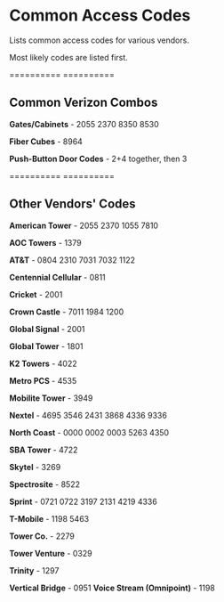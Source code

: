 # Common Access Codes

Lists common access codes for various vendors. 

Most likely codes are listed first.

========== ==========

## Common Verizon Combos

**Gates/Cabinets** - 2055 2370 8350 8530

**Fiber Cubes** - 8964

**Push-Button Door Codes** - 2+4 together, then 3

========== ==========

## Other Vendors' Codes

**American Tower** - 2055 2370 1055 7810

**AOC Towers** - 1379

**AT&T** - 0804 2310 7031 7032 1122

**Centennial Cellular** - 0811

**Cricket** - 2001

**Crown Castle** - 7011 1984 1200

**Global Signal** - 2001

**Global Tower** - 1801

**K2 Towers** - 4022

**Metro PCS** - 4535

**Mobilite Tower** - 3949

**Nextel** - 4695 3546 2431 3868 4336 9336

**North Coast** - 0000 0002 0003 5263 4350

**SBA Tower** - 4722

**Skytel** - 3269

**Spectrosite** - 8522

**Sprint** - 0721 0722 3197 2131 4219 4336

**T-Mobile** - 1198 5463

**Tower Co.** - 2279

**Tower Venture** - 0329

**Trinity** - 1297

**Vertical Bridge** - 0951
**Voice Stream (Omnipoint)** - 1198
